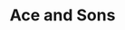 ---
image: /assets/repair3.webp
title: Ace and Sons
summary: Specialized in Electrical/HVAC/House improvement
phone: "(346) 757-7777"
rank: 2
---